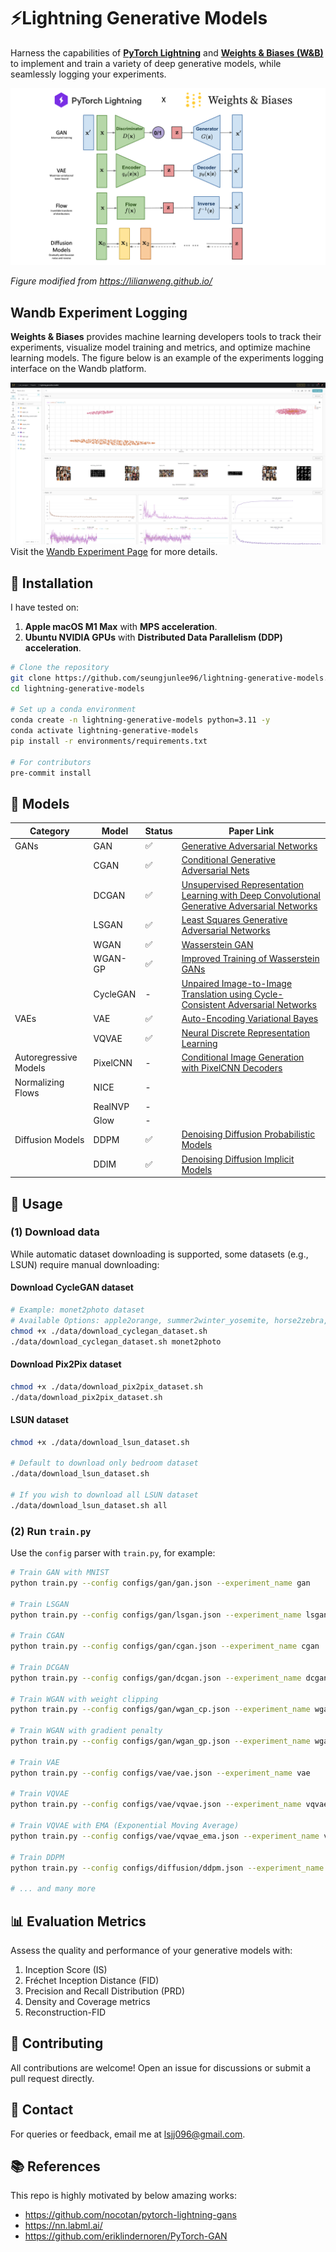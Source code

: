 #  ⚡️Lightning Generative Models
Harness the capabilities of **[PyTorch Lightning](https://lightning.ai/)** and **[Weights & Biases (W&B)](https://wandb.ai/site)** to implement and train a variety of deep generative models, while seamlessly logging your experiments.

![generative_models](assets/generative_models.png)

*Figure modified from https://lilianweng.github.io/*

## Wandb Experiment Logging
**Weights & Biases** provides machine learning developers tools to track their experiments, visualize model training and metrics, and optimize machine learning models.
The figure below is an example of the experiments logging interface on the Wandb platform.

![Wandb Experiments](assets/wandb_experiments.png)
Visit the [Wandb Experiment Page](https://wandb.ai/i_am_seungjun/Lightning%2520generative%2520models?workspace%253Duser-i_am_seungjun) for more details.

## 🔧 Installation
I have tested on:

1. **Apple macOS M1 Max** with **MPS acceleration**.
2. **Ubuntu NVIDIA GPUs** with **Distributed Data Parallelism (DDP) acceleration**.

```bash
# Clone the repository
git clone https://github.com/seungjunlee96/lightning-generative-models.git
cd lightning-generative-models

# Set up a conda environment
conda create -n lightning-generative-models python=3.11 -y
conda activate lightning-generative-models
pip install -r environments/requirements.txt

# For contributors
pre-commit install
```

## 🌟 Models

| Category             | Model      | Status | Paper Link                                                                                           |
|----------------------|------------|--------|------------------------------------------------------------------------------------------------------------------|
| GANs                 | GAN        | ✅     | [Generative Adversarial Networks](https://arxiv.org/abs/1406.2661)                                            |
|                      | CGAN       | ✅     | [Conditional Generative Adversarial Nets](https://arxiv.org/abs/1411.1784)                                    |
|                      | DCGAN      | ✅     | [Unsupervised Representation Learning with Deep Convolutional Generative Adversarial Networks](https://arxiv.org/abs/1511.06434) |
|                      | LSGAN      | ✅     | [Least Squares Generative Adversarial Networks](https://arxiv.org/abs/1611.04076)                             |
|                      | WGAN       | ✅     | [Wasserstein GAN](https://arxiv.org/abs/1701.07875)                                                           |
|                      | WGAN-GP    | ✅     | [Improved Training of Wasserstein GANs](https://arxiv.org/abs/1704.00028)                                      |
|                      | CycleGAN   | -      | [Unpaired Image-to-Image Translation using Cycle-Consistent Adversarial Networks](https://junyanz.github.io/CycleGAN/) |
| VAEs                 | VAE        | ✅     | [Auto-Encoding Variational Bayes](https://arxiv.org/abs/1312.6114)                                            |
|                      | VQVAE      | ✅     | [Neural Discrete Representation Learning](https://arxiv.org/abs/1711.00937)                                   |
| Autoregressive Models| PixelCNN   | -      | [Conditional Image Generation with PixelCNN Decoders](https://ar5iv.org/abs/1606.05328)                     |
| Normalizing Flows    | NICE       | -      |                                                                                                                |
|                      | RealNVP    | -      |                                                                                                                |
|                      | Glow       | -      |                                                                                                                |
| Diffusion Models     | DDPM       | ✅     | [Denoising Diffusion Probabilistic Models](https://arxiv.org/abs/2006.11239)                                |
|                      | DDIM       | ✅     | [Denoising Diffusion Implicit Models](https://arxiv.org/abs/2010.02502)                                |


## 🚀 Usage
### (1) Download data
While automatic dataset downloading is supported, some datasets (e.g., LSUN) require manual downloading:

#### Download CycleGAN dataset
```bash
# Example: monet2photo dataset
# Available Options: apple2orange, summer2winter_yosemite, horse2zebra, monet2photo, cezanne2photo, ukiyoe2photo, vangogh2photo, maps, cityscapes, facades, iphone2dslr_flower, ae_photos
chmod +x ./data/download_cyclegan_dataset.sh
./data/download_cyclegan_dataset.sh monet2photo
```

#### Download Pix2Pix dataset
```bash
chmod +x ./data/download_pix2pix_dataset.sh
./data/download_pix2pix_dataset.sh
```

#### LSUN dataset
```bash
chmod +x ./data/download_lsun_dataset.sh

# Default to download only bedroom dataset
./data/download_lsun_dataset.sh

# If you wish to download all LSUN dataset
./data/download_lsun_dataset.sh all
```

### (2) Run `train.py`
Use the `config` parser with `train.py`, for example:

```bash
# Train GAN with MNIST
python train.py --config configs/gan/gan.json --experiment_name gan

# Train LSGAN
python train.py --config configs/gan/lsgan.json --experiment_name lsgan

# Train CGAN
python train.py --config configs/gan/cgan.json --experiment_name cgan

# Train DCGAN
python train.py --config configs/gan/dcgan.json --experiment_name dcgan

# Train WGAN with weight clipping
python train.py --config configs/gan/wgan_cp.json --experiment_name wgan_cp

# Train WGAN with gradient penalty
python train.py --config configs/gan/wgan_gp.json --experiment_name wgan_gp

# Train VAE
python train.py --config configs/vae/vae.json --experiment_name vae

# Train VQVAE
python train.py --config configs/vae/vqvae.json --experiment_name vqvae

# Train VQVAE with EMA (Exponential Moving Average)
python train.py --config configs/vae/vqvae_ema.json --experiment_name vqvae_ema

# Train DDPM
python train.py --config configs/diffusion/ddpm.json --experiment_name ddpm

# ... and many more
```

## 📊 Evaluation Metrics
Assess the quality and performance of your generative models with:

1. Inception Score (IS)
2. Fréchet Inception Distance (FID)
3. Precision and Recall Distribution (PRD)
4. Density and Coverage metrics
5. Reconstruction-FID

## 🤝 Contributing
All contributions are welcome! Open an issue for discussions or submit a pull request directly.

## 📩 Contact
For queries or feedback, email me at lsjj096@gmail.com.

## 📚 References
This repo is highly motivated by below amazing works:
- https://github.com/nocotan/pytorch-lightning-gans
- https://nn.labml.ai/
- https://github.com/eriklindernoren/PyTorch-GAN
